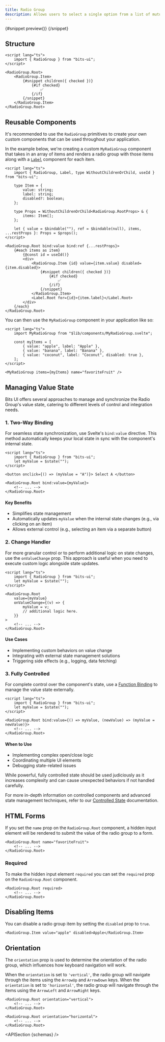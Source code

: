 ```yaml
---
title: Radio Group
description: Allows users to select a single option from a list of mutually exclusive choices.
---
```


<script>
	import { APISection, ComponentPreviewV2, RadioGroupDemo, Callout } from '$lib/components/index.js'
	let { schemas } = $props()
</script>

<ComponentPreviewV2 name="radio-group-demo" comp="RadioGroup">

{#snippet preview()}
<RadioGroupDemo />
{/snippet}

</ComponentPreviewV2>

## Structure

```svelte
<script lang="ts">
	import { RadioGroup } from "bits-ui";
</script>

<RadioGroup.Root>
	<RadioGroup.Item>
		{#snippet children({ checked })}
			{#if checked}
				✅
			{/if}
		{/snippet}
	</RadioGroup.Item>
</RadioGroup.Root>
```

## Reusable Components

It's recommended to use the `RadioGroup` primitives to create your own custom components that can be used throughout your application.

In the example below, we're creating a custom `MyRadioGroup` component that takes in an array of items and renders a radio group with those items along with a [`Label`](/docs/components/label) component for each item.

```svelte title="MyRadioGroup.svelte"
<script lang="ts">
	import { RadioGroup, Label, type WithoutChildrenOrChild, useId } from "bits-ui";

	type Item = {
		value: string;
		label: string;
		disabled?: boolean;
	};

	type Props = WithoutChildrenOrChild<RadioGroup.RootProps> & {
		items: Item[];
	};

	let { value = $bindable(""), ref = $bindable(null), items, ...restProps }: Props = $props();
</script>

<RadioGroup.Root bind:value bind:ref {...restProps}>
	{#each items as item}
		{@const id = useId()}
		<div>
			<RadioGroup.Item {id} value={item.value} disabled={item.disabled}>
				{#snippet children({ checked })}
					{#if checked}
						✅
					{/if}
				{/snippet}
			</RadioGroup.Item>
			<Label.Root for={id}>{item.label}</Label.Root>
		</div>
	{/each}
</RadioGroup.Root>
```

You can then use the `MyRadioGroup` component in your application like so:

```svelte title="+page.svelte"
<script lang="ts">
	import MyRadioGroup from "$lib/components/MyRadioGroup.svelte";

	const myItems = [
		{ value: "apple", label: "Apple" },
		{ value: "banana", label: "Banana" },
		{ value: "coconut", label: "Coconut", disabled: true },
	];
</script>

<MyRadioGroup items={myItems} name="favoriteFruit" />
```

## Managing Value State

Bits UI offers several approaches to manage and synchronize the Radio Group's value state, catering to different levels of control and integration needs.

### 1. Two-Way Binding

For seamless state synchronization, use Svelte's `bind:value` directive. This method automatically keeps your local state in sync with the component's internal state.

```svelte
<script lang="ts">
	import { RadioGroup } from "bits-ui";
	let myValue = $state("");
</script>

<button onclick={() => (myValue = "A")}> Select A </button>

<RadioGroup.Root bind:value={myValue}>
	<!-- ... -->
</RadioGroup.Root>
```

#### Key Benefits

-   Simplifies state management
-   Automatically updates `myValue` when the internal state changes (e.g., via clicking on an item)
-   Allows external control (e.g., selecting an item via a separate button)

### 2. Change Handler

For more granular control or to perform additional logic on state changes, use the `onValueChange` prop. This approach is useful when you need to execute custom logic alongside state updates.

```svelte
<script lang="ts">
	import { RadioGroup } from "bits-ui";
	let myValue = $state("");
</script>

<RadioGroup.Root
	value={myValue}
	onValueChange={(v) => {
		myValue = v;
		// additional logic here.
	}}
>
	<!-- ... -->
</RadioGroup.Root>
```

#### Use Cases

-   Implementing custom behaviors on value change
-   Integrating with external state management solutions
-   Triggering side effects (e.g., logging, data fetching)

### 3. Fully Controlled

For complete control over the component's state, use a [Function Binding](https://svelte.dev/docs/svelte/bind#Function-bindings) to manage the value state externally.

```svelte
<script lang="ts">
	import { RadioGroup } from "bits-ui";
	let myValue = $state("");
</script>

<RadioGroup.Root bind:value={() => myValue, (newValue) => (myValue = newValue)}>
	<!-- ... -->
</RadioGroup.Root>
```

#### When to Use

-   Implementing complex open/close logic
-   Coordinating multiple UI elements
-   Debugging state-related issues

<Callout>

While powerful, fully controlled state should be used judiciously as it increases complexity and can cause unexpected behaviors if not handled carefully.

For more in-depth information on controlled components and advanced state management techniques, refer to our [Controlled State](/docs/controlled-state) documentation.

</Callout>

## HTML Forms

If you set the `name` prop on the `RadioGroup.Root` component, a hidden input element will be rendered to submit the value of the radio group to a form.

```svelte /name="favoriteFruit"/
<RadioGroup.Root name="favoriteFruit">
	<!-- ... -->
</RadioGroup.Root>
```

### Required

To make the hidden input element `required` you can set the `required` prop on the `RadioGroup.Root` component.

```svelte /required/
<RadioGroup.Root required>
	<!-- ... -->
</RadioGroup.Root>
```

## Disabling Items

You can disable a radio group item by setting the `disabled` prop to `true`.

```svelte /disabled/
<RadioGroup.Item value="apple" disabled>Apple</RadioGroup.Item>
```

## Orientation

The `orientation` prop is used to determine the orientation of the radio group, which influences how keyboard navigation will work.

When the `orientation` is set to `'vertical'`, the radio group will navigate through the items using the `ArrowUp` and `ArrowDown` keys. When the `orientation` is set to `'horizontal'`, the radio group will navigate through the items using the `ArrowLeft` and `ArrowRight` keys.

```svelte /orientation="vertical"/ /orientation="horizontal"/
<RadioGroup.Root orientation="vertical">
	<!-- ... -->
</RadioGroup.Root>

<RadioGroup.Root orientation="horizontal">
	<!-- ... -->
</RadioGroup.Root>
```

<APISection {schemas} />
